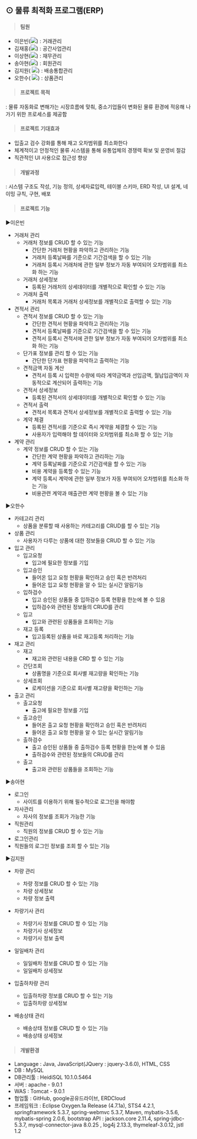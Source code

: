 ## ⊙ 물류 최적화 프로그램(ERP)

> #### 팀원
 - 이은빈(<a href="https://blog.naver.com/leb4610" target="_blank"><img src="https://img.shields.io/badge/Naver-03C75A?style=flat-square&logo=Naver&logoColor=white"/></a>) : 거래관리
- 김재홍(<a href="https://blog.daum.net/eeetaa" target="_blank"><img src="https://img.shields.io/badge/Duam-003E54?style=flat-square&logo=Devpost&logoColor=white"/></a>) : 공간사업관리 
- 이상현(<a target="_blank"  href="https://deww.tistory.com"><img src="https://img.shields.io/badge/Tistory-F64935?style=flat-square&amp;logo=Thumbtack&amp;logoColor=white"/></a>) : 재무관리
- 송아현(<a href="https://blog.naver.com/girlish_1" target="_blank"><img src="https://img.shields.io/badge/Naver-03C75A?style=flat-square&logo=Naver&logoColor=white"/></a>) : 회원관리
- 김지원(
<a href="https://blog.naver.com/dnjsrlawl_" target="_blank"><img src="https://img.shields.io/badge/Naver-03C75A?style=flat-square&logo=Naver&logoColor=white"/></a>) : 배송통합관리
- 오한수(
<a href="https://tidy-ship-234.notion.site/Hansoo-Oh-32e36f118afe43e7b2634f1c59865c37" target="_blank"><img src="https://img.shields.io/badge/Notion-000000?style=flat-square&logo=Notion&logoColor=white"/></a>) : 상품관리

> #### 프로젝트 목적

: 물류 자동화로 변해가는 시장흐름에 맞춰, 중소기업들이 변화된 물류 환경에 적응해 나가기 위한 프로세스를 제공함

> #### 프로젝트 기대효과 
- 입출고 검수 강화를 통해 재고 오차범위를 최소화한다
- 체계적이고 안정적인 물류 시스템을 통해 유통업체의 경쟁력 확보 및 운영비 절감
- 직관적인 UI 사용으로 접근성 향상

> #### 개발과정

: 시스템 구조도 작성, 기능 정의, 상세자료입력, 테이블 스키마, ERD 작성, UI 설계, 네이밍 규칙, 구현, 배포

> #### 프로젝트 기능   

▶이은빈
- 거래처 관리
  - 거래처 정보를 CRUD 할 수 있는 기능
    - 간단한 거래처 현황을 파악하고 관리하는 기능
    - 거래처 등록날짜를 기준으로 기간검색을 할 수 있는 기능
    - 거래처 등록시 거래처에 관한 일부 정보가 자동 부여되어 오차범위를 최소화 하는 기능
  - 거래처 상세정보
    - 등록된 거래처의 상세데이터를 개별적으로 확인할 수 있는 기능
  - 거래처 출력
    - 거래처 목록과 거래처 상세정보를 개별적으로 출력할 수 있는 기능
- 견적서 관리
  - 견적서 정보를 CRUD 할 수 있는 기능
    - 간단한 견적서 현황을 파악하고 관리하는 기능
    - 견적서 등록날짜를 기준으로 기간검색을 할 수 있는 기능
    - 견적서 등록시 견적서에 관한 일부 정보가 자동 부여되어 오차범위를 최소화 하는 기능
  - 단가표 정보를 관리 할 수 있는 기능
    - 간단한 단가표 현황을 파악하고 출력하는 기능
  - 견적금액 자동 계산
    - 견적서 등록 시 입력한 수량에 따라 계약금액과 선입금액, 월납입금액이 자동적으로 계산되어 출력하는 기능
  - 견적서 상세정보
    - 등록된 견적서의 상세데이터를 개별적으로 확인할 수 있는 기능
  - 견적서 출력
    - 견적서 목록과 견적서 상세정보를 개별적으로 출력할 수 있는 기능
  - 계약 체결
    - 등록된 견적서를 기준으로 즉시 계약을 체결할 수 있는 기능
    - 사용자가 입력해야 할 데이터와 오차범위를 최소화 할 수 있는 기능
- 계약 관리
  - 계약 정보를 CRUD 할 수 있는 기능
    - 간단한 계약 현황을 파악하고 관리하는 기능
    - 계약 등록날짜를 기준으로 기간검색을 할 수 있는 기능
    - 비용 계약을 등록할 수 있는 기능
    - 계약 등록시 계약에 관한 일부 정보가 자동 부여되어 오차범위를 최소화 하는 기능
    - 비용관련 계약과 매출관련 계약 현황을  볼 수 있는 기능
  

▶오한수
- 카테고리 관리
  - 상품을 분류할 때 사용하는 카테고리를 CRUD를 할 수 있는 기능
- 상품 관리
  - 사용자가 다루는 상품에 대한 정보들을 CRUD 할 수 있는 기능
- 입고 관리
  - 입고요청
    - 입고에 필요한 정보를 기입
  - 입고승인<br>
    - 들어온 입고 요청 현황을 확인하고 승인 혹은 반려처리
    - 들어온 입고 요청 현황을 알 수 있는 실시간 알림기능
  - 입하검수<br>
    - 입고 승인된 상품들 중 입하검수 등록 현황을 한눈에 볼 수 있음
    - 입하검수와 관련된 정보들의 CRUD를 관리
  - 입고
    - 입고와 관련된 상품들을 조회하는 기능
  - 재고 등록
    - 입고등록된 상품을 바로 재고등록 처리하는 기능
- 재고 관리
  - 재고
    - 재고와 관련된 내용을 CRD 할 수 있는 기능
  - 간단조회
    - 상품명을 기준으로 회사별 재고량을 확인하는 기능
  - 상세조회
    - 로케이션을 기준으로 회사별 재고량을 확인하는 기능
- 출고 관리
  - 출고요청
    - 출고에 필요한 정보를 기입
  - 출고승인
    - 들어온 출고 요청 현황을 확인하고 승인 혹은 반려처리
    - 들어온 출고 요청 현황을 알 수 있는 실시간 알림기능
  - 출하검수
    - 출고 승인된 상품들 중 출하검수 등록 현황을 한눈에 볼 수 있음
    - 출하검수와 관련된 정보들의 CRUD를 관리 
  - 출고
    - 출고와 관련된 상품들을 조회하는 기능

▶송아현
- 로그인
  - 사이트를 이용하기 위해 필수적으로 로그인을 해야함
- 자사관리
  - 자사의 정보를 조회가 가능한 기능
- 직원관리
  - 직원의 정보를 CRUD 할 수 있는 기능
- 로그인관리
 - 직원들의 로그인 정보를 조회 할 수 있는 기능 




▶김지원
- 차량 관리
  - 차량 정보를 CRUD 할 수 있는 기능
  - 차량 상세정보
  - 차량 정보 출력

- 차량기사 관리
  - 차량기사 정보를 CRUD 할 수 있는 기능
  - 차량기사 상세정보
  - 차량기사 정보 출력
  
- 일일배차 관리
  - 일일배차 정보를 CRUD 할 수 있는 기능
  - 일일배차 상세정보

- 입출하차량 관리
  - 입출하차량 정보를 CRUD 할 수 있는 기능
  - 입출하차량 상세정보
  
- 배송상태 관리
  - 배송상태 정보를 CRUD 할 수 있는 기능
  - 배송상태 상세정보


> #### 개발환경 
- Language : Java, JavaScript(JQuery : jquery-3.6.0), HTML, CSS<br>
- DB : MySQL<br>
- DB관리툴 : HeidiSQL 10.1.0.5464<br>
- 서버 : apache - 9.0.1<br>
- WAS : Tomcat - 9.0.1<br>
- 협업툴 : GitHub, google공유드라이브, ERDCloud<br>
- 프레임워크 : Eclipse Oxygen.1a Release (4.7.1a), STS4 4.2.1, springframework 5.3.7, spring-webmvc 5.3.7, Maven, mybatis-3.5.6, mybatis-spring 2.0.6, bootstrap 
  API : jackson.core 2.11.4, spring-jdbc-5.3.7, mysql-connector-java 8.0.25 , log4j 2.13.3, thymeleaf-3.0.12, jstl 1.2

